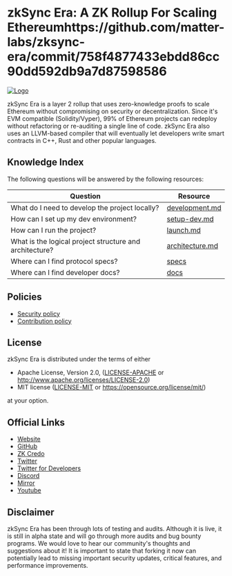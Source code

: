 # zkSync Era: A ZK Rollup For Scaling Ethereumhttps://github.com/matter-labs/zksync-era/commit/758f4877433ebdd86cc90dd592db9a7d87598586

[![Logo](eraLogo.png)](https://zksync.io/)

zkSync Era is a layer 2 rollup that uses zero-knowledge proofs to scale Ethereum without compromising on security or
decentralization. Since it's EVM compatible (Solidity/Vyper), 99% of Ethereum projects can redeploy without refactoring
or re-auditing a single line of code. zkSync Era also uses an LLVM-based compiler that will eventually let developers
write smart contracts in C++, Rust and other popular languages.

## Knowledge Index

The following questions will be answered by the following resources:

| Question                                                | Resource                                       |
| ------------------------------------------------------- | ---------------------------------------------- |
| What do I need to develop the project locally?          | [development.md](docs/guides/development.md)   |
| How can I set up my dev environment?                    | [setup-dev.md](docs/guides/setup-dev.md)       |
| How can I run the project?                              | [launch.md](docs/guides/launch.md)             |
| What is the logical project structure and architecture? | [architecture.md](docs/guides/architecture.md) |
| Where can I find protocol specs?                        | [specs](docs/specs/README.md)                  |
| Where can I find developer docs?                        | [docs](https://era.zksync.io/docs/)            |

## Policies

- [Security policy](SECURITY.md)
- [Contribution policy](CONTRIBUTING.md)

## License

zkSync Era is distributed under the terms of either

- Apache License, Version 2.0, ([LICENSE-APACHE](LICENSE-APACHE) or <http://www.apache.org/licenses/LICENSE-2.0>)
- MIT license ([LICENSE-MIT](LICENSE-MIT) or <https://opensource.org/license/mit/>)

at your option.

## Official Links

- [Website](https://zksync.io/)
- [GitHub](https://github.com/matter-labs)
- [ZK Credo](https://github.com/zksync/credo)
- [Twitter](https://twitter.com/zksync)
- [Twitter for Developers](https://twitter.com/zkSyncDevs)
- [Discord](https://join.zksync.dev/)
- [Mirror](https://zksync.mirror.xyz/)
- [Youtube](https://www.youtube.com/@zkSync-era)

## Disclaimer

zkSync Era has been through lots of testing and audits. Although it is live, it is still in alpha state and will go
through more audits and bug bounty programs. We would love to hear our community's thoughts and suggestions about it! It
is important to state that forking it now can potentially lead to missing important security updates, critical features,
and performance improvements.

